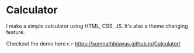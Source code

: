 # Calculator

I make a simple calculator using HTML, CSS, JS. It's also a theme changing feature.

Checkout the demo here 👉 https://somnathbiswas.github.io/Calculator/
